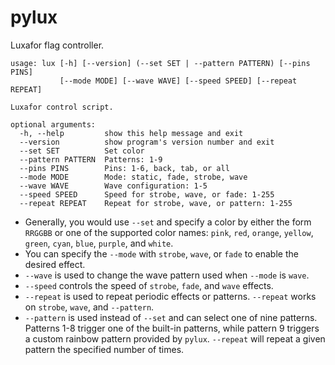 # pylux

Luxafor flag controller.

```
usage: lux [-h] [--version] (--set SET | --pattern PATTERN) [--pins PINS]
           [--mode MODE] [--wave WAVE] [--speed SPEED] [--repeat REPEAT]

Luxafor control script.

optional arguments:
  -h, --help         show this help message and exit
  --version          show program's version number and exit
  --set SET          Set color
  --pattern PATTERN  Patterns: 1-9
  --pins PINS        Pins: 1-6, back, tab, or all
  --mode MODE        Mode: static, fade, strobe, wave
  --wave WAVE        Wave configuration: 1-5
  --speed SPEED      Speed for strobe, wave, or fade: 1-255
  --repeat REPEAT    Repeat for strobe, wave, or pattern: 1-255
```

- Generally, you would use `--set` and specify a color by either the form `RRGGBB` or one of the supported color names:
  `pink`, `red`, `orange`, `yellow`, `green`, `cyan`, `blue`, `purple`, and `white`.
- You can specify the `--mode` with `strobe`, `wave`, or `fade` to enable the desired effect.
- `--wave` is used to change the wave pattern used when `--mode` is `wave`.
- `--speed` controls the speed of `strobe`, `fade`, and `wave` effects.
- `--repeat` is used to repeat periodic effects or patterns. `--repeat` works on `strobe`, `wave`, and `--pattern`.
- `--pattern` is used instead of `--set` and can select one of nine patterns. Patterns 1-8 trigger one of the built-in
  patterns, while pattern 9 triggers a custom rainbow pattern provided by `pylux`. `--repeat` will repeat a given
  pattern the specified number of times.
